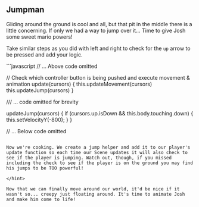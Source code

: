 
## Jumpman

Gliding around the ground is cool and all, but that pit in the middle there is a little concerning. If only we had a way to jump over it... Time to give Josh some sweet mario powers!

Take similar steps as you did with left and right to check for the `up` arrow to be pressed and add your logic.

<hint title="jump function">
```javascript
// ... Above code omitted

// Check which controller button is being pushed and execute movement & animation
  update(cursors) {
    this.updateMovement(cursors)
    this.updateJump(cursors)
  }

/// ... code omitted for brevity

  updateJump(cursors) {
    if (cursors.up.isDown && this.body.touching.down) {
      this.setVelocityY(-800);
    }
  }

// ... Below code omitted
```

Now we're cooking. We create a jump helper and add it to our player's update function so each time our Scene updates it will also check to see if the player is jumping. Watch out, though, if you missed including the check to see if the player is on the ground you may find his jumps to be TOO powerful!

</hint>

Now that we can finally move around our world, it'd be nice if it wasn't so... creepy just floating around. It's time to animate Josh and make him come to life!
